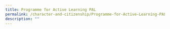 ```yaml
---
title: Programme for Active Learning PAL
permalink: /character-and-citizenship/Programme-for-Active-Learning-PAL/
description: ""
---
```


